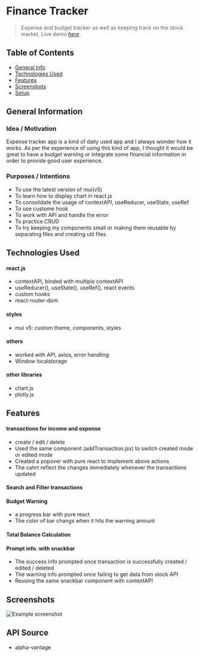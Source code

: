 # Finance Tracker
> Expense and budget tracker as well as keeping track on the stock market.
> Live demo [_here_](https://stupendous-torte-d9a668.netlify.app).

## Table of Contents
* [General Info](#general-information)
* [Technologies Used](#technologies-used)
* [Features](#features)
* [Screenshots](#screenshots)
* [Setup](#setup)
<!-- 
* [Usage](#usage)
* [Project Status](#project-status)
* [Room for Improvement](#room-for-improvement)
* [Acknowledgements](#acknowledgements)
* [Contact](#contact)
-->


## General Information

### Idea / Motivation
Expense tracker app is a kind of daily used app and I always wonder how it works.
As per the experience of using this kind of app, I thought it would be great to have a budget warning or integrate some financial information in order to provide good user experience.

### Purposes / Intentions
- To use the latest version of mui(v5)
- To learn how to display chart in react.js
- To consolidate the usage of contextAPI, useReducer, useState, useRef
- To use custome hook
- To work with API and handle the error
- To practice CRUD
- To try keeping my components small or making them reusable by separating files and creating util files


## Technologies Used

#### react.js
- contextAPI, binded with multiple contextAPI
- useReducer(), useState(), useRef(), react events
- custom hooks
- react-router-dom

#### styles
- mui v5: custom theme, components, styles

#### others
- worked with API, axios, error handling
- Window localstorage

#### other libraries
- chart.js
- plotly.js


## Features
#### transactions for income and expense
- create / edit / delete
- Used the same component (addTransaction.jsx) to switch created mode or edited mode
- Created a popover with pure react to implement above actions
- The cahrt reflect the changes immediately whenever the transactions updated

#### Search and Filter transactions

#### Budget Warning
- a progress bar with pure react
- The color of bar changs when it hits the warning amount
#### Total Balance Calculation
#### Prompt info. with snackbar
- The success info prompted once transaction is successfully created / edited / deleted
- The warning info prompted once failing to get data from stock API
- Reusing the same snackbar component with contextAPI
<!-- 
#### others
- convert to currency format by Intl.NumberFormat
- change the format of date
- sort dummy data
- To display progress icon while fetching data
-->

## Screenshots
![Example screenshot](./img/screenshot.png)


<!--
## Setup
1. To create API key for alpha-vantage
2. To run this project, install it locally using npm:
```
$ npm i
$ npm run start
```
-->

## API Source
- alpha-vantage

<!-- 
## Usage
How does one go about using it?
Provide various use cases and code examples here.

`write-your-code-here`


## Project Status
Project is: _in progress_ / _complete_ / _no longer being worked on_. If you are no longer working on it, provide reasons why. 



## Room for Improvement
Include areas you believe need improvement / could be improved. Also add TODOs for future development.

Room for improvement:
- Improvement to be done 1
- Improvement to be done 2

To do:
- Feature to be added 1
- Feature to be added 2


## Acknowledgements
Give credit here.
- This project was inspired by...
- This project was based on [this tutorial](https://www.example.com).
- Many thanks to...


## Contact
Created by [@flynerdpl](https://www.flynerd.pl/) - feel free to contact me!
-->

<!-- Optional -->
<!-- ## License -->
<!-- This project is open source and available under the [... License](). -->

<!-- You don't have to include all sections - just the one's relevant to your project -->
